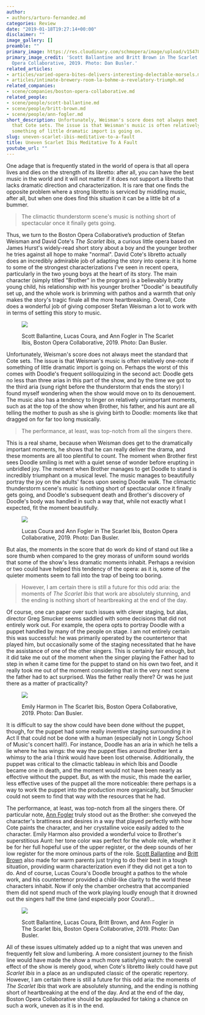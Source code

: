 ```yaml
---
author:
- authors/arturo-fernandez.md
categories: Review
date: "2019-01-18T19:27:14+00:00"
disclaimer: ""
image_gallery: []
preamble: ""
primary_image: https://res.cloudinary.com/schmopera/image/upload/v1547839289/media/2019/01/sqIbis4.jpg
primary_image_credit: 'Scott Ballantine and Britt Brown in The Scarlet Ibis, Boston
  Opera Collaborative, 2019. Photo: Dan Busler.'
related_articles:
- articles/varied-opera-bites-delivers-interesting-delectable-morsels.md
- articles/intimate-brewery-room-la-bohme-a-revelatory-triumph.md
related_companies:
- scene/companies/boston-opera-collaborative.md
related_people:
- scene/people/scott-ballantine.md
- scene/people/britt-brown.md
- scene/people/ann-fogler.md
short_description: Unfortunately, Weisman's score does not always meet the standard
  that Cote sets. The issue is that Weisman's music is often relatively one-note if
  something of little dramatic import is going on.
slug: uneven-scarlet-ibis-meditative-to-a-fault
title: Uneven Scarlet Ibis Meditative To A Fault
youtube_url: ""
---
```

One adage that is frequently stated in the world of opera is that all opera lives and dies on the strength of its libretto: after all, you can have the best music in the world and it will not matter if it does not support a libretto that lacks dramatic direction and characterization. It is rare that one finds the opposite problem where a strong libretto is serviced by middling music, after all, but when one does find this situation it can be a little bit of a bummer.

> The climactic thunderstorm scene's music is nothing short of spectacular once it finally gets going.

Thus, we turn to the Boston Opera Collaborative’s production of Stefan Weisman and David Cote's _The Scarlet Ibis_, a curious little opera based on James Hurst's widely-read short story about a boy and the younger brother he tries against all hope to make "normal". David Cote's libretto actually does an incredibly admirable job of adapting the story into opera: it is home to some of the strongest characterizations I've seen in recent opera, particularly in the two young boys at the heart of its story. The main character (simply titled "Brother" in the program) is a believably bratty young child, his relationship with his younger brother "Doodle" is beautifully set up, and the whole work is brimming with pathos and a warmth that only makes the story's tragic finale all the more heartbreaking. Overall, Cote does a wonderful job of giving composer Stefan Weisman a lot to work with in terms of setting this story to music.

<figure data-type="image">

![](https://res.cloudinary.com/schmopera/image/upload/v1547839783/media/2019/01/Ibis1.jpg)

<figcaption>Scott Ballantine, Lucas Coura, and Ann Fogler in The Scarlet Ibis, Boston Opera Collaborative, 2019. Photo: Dan Busler.</figcaption>

</figure>

Unfortunately, Weisman's score does not always meet the standard that Cote sets. The issue is that Weisman's music is often relatively one-note if something of little dramatic import is going on. Perhaps the worst of this comes with Doodle's frequent soliloquizing in the second act: Doodle gets no less than three arias in this part of the show, and by the time we got to the third aria (sung right before the thunderstorm that ends the story) I found myself wondering when the show would move on to its denouement. The music also has a tendency to linger on relatively unimportant moments, such as at the top of the show when Brother, his father, and his aunt are all telling the mother to push as she is giving birth to Doodle: moments like that dragged on for far too long musically.

> The performance, at least, was top-notch from all the singers there.

This is a real shame, because when Weisman does get to the dramatically important moments, he shows that he can really deliver the drama, and these moments are all too plentiful to count. The moment when Brother first sees Doodle smiling is met with a quiet sense of wonder before erupting in unbridled joy. The moment when Brother manages to get Doodle to stand is incredibly triumphant on a musical level. The music manages to beautifully portray the joy on the adults' faces upon seeing Doodle walk. The climactic thunderstorm scene's music is nothing short of spectacular once it finally gets going, and Doodle's subsequent death and Brother's discovery of Doodle's body was handled in such a way that, while not exactly what I expected, fit the moment beautifully.

<figure data-type="image">

![](https://res.cloudinary.com/schmopera/image/upload/v1547839815/media/2019/01/Ibis2.jpg)

<figcaption>Lucas Coura and Ann Fogler in The Scarlet Ibis, Boston Opera Collaborative, 2019. Photo: Dan Busler.</figcaption>

</figure>

But alas, the moments in the score that do work do kind of stand out like a sore thumb when compared to the grey morass of uniform sound worlds that some of the show's less dramatic moments inhabit. Perhaps a revision or two could have helped this tendency of the opera: as it is, some of the quieter moments seem to fall into the trap of being too boring.

> However, I am certain there is still a future for this odd aria: the moments of _The Scarlet Ibis_ that work are absolutely stunning, and the ending is nothing short of heartbreaking at the end of the day.

Of course, one can paper over such issues with clever staging, but alas, director Greg Smucker seems saddled with some decisions that did not entirely work out. For example, the opera opts to portray Doodle with a puppet handled by many of the people on stage. I am not entirely certain this was successful: he was primarily operated by the countertenor that played him, but occasionally some of the staging necessitated that he have the assistance of one of the other singers. This is certainly fair enough, but it did take me out of the moment when the singer playing the Father had to step in when it came time for the puppet to stand on his own two feet, and it really took me out of the moment considering that in the very next scene the father had to act surprised. Was the father really there? Or was he just there as a matter of practicality?

<figure data-type="image">

![](https://res.cloudinary.com/schmopera/image/upload/v1547839851/media/2019/01/Ibis3.jpg)

<figcaption>Emily Harmon in The Scarlet Ibis, Boston Opera Collaborative, 2019. Photo: Dan Busler.</figcaption>

</figure>

It is difficult to say the show could have been done without the puppet, though, for the puppet had some really inventive staging surrounding it in Act II that could not be done with a human (especially not in Longy School of Music's concert hall!). For instance, Doodle has an aria in which he tells a lie where he has wings: the way the puppet flies around Brother lent a whimsy to the aria I think would have been lost otherwise. Additionally, the puppet was critical to the climactic tableau in which Ibis and Doodle became one in death, and the moment would not have been nearly as effective without the puppet. But, as with the music, this made the earlier, less effective uses of the puppet all the more noticeable: there perhaps is a way to work the puppet into the production more organically, but Smucker could not seem to find that way with the resources that he had.

The performance, at least, was top-notch from all the singers there. Of particular note, [Ann Fogler](/scene/people/ann-fogler/) truly stood out as the Brother: she conveyed the character's brattiness and desires in a way that played perfectly with how Cote paints the character, and her crystalline voice easily added to the character. Emily Harmon also provided a wonderful voice to Brother's superstitious Aunt: her tone color was perfect for the whole role, whether it be for her full hopeful use of the upper register, or the deep sounds of her low register for the more ominous parts of the role. [Scott Ballantine](/scene/people/scott-ballantine/) and [Britt Brown](/scene/people/britt-brown/) also made for warm parents just trying to do their best in a tough situation, providing warm characterization even if they did not get a ton to do. And of course, Lucas Coura's Doodle brought a pathos to the whole work, and his countertenor provided a child-like clarity to the world these characters inhabit. Now if only the chamber orchestra that accompanied them did not spend much of the work playing loudly enough that it drowned out the singers half the time (and especially poor Coura!)...

<figure data-type="image">

![](https://res.cloudinary.com/schmopera/image/upload/v1547839887/media/2019/01/Ibis5.jpg)

<figcaption>Scott Ballantine, Lucas Coura, Britt Brown, and Ann Fogler in The Scarlet Ibis, Boston Opera Collaborative, 2019. Photo: Dan Busler.</figcaption>

</figure>

All of these issues ultimately added up to a night that was uneven and frequently felt slow and lumbering. A more consistent journey to the finish line would have made the show a much more satisfying watch: the overall effect of the show is merely good, when Cote's libretto likely could have put _Scarlet Ibis_ in a place as an undisputed classic of the operatic repertory. However, I am certain there is still a future for this odd aria: the moments of _The Scarlet Ibis_ that work are absolutely stunning, and the ending is nothing short of heartbreaking at the end of the day. And at the end of the day, Boston Opera Collaborative should be applauded for taking a chance on such a work, uneven as it is in the end.